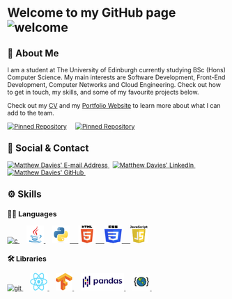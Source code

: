 # Welcome to my GitHub page  <img src="https://raw.githubusercontent.com/arasgungore/arasgungore/main/gifs/waving_hand.gif" alt="welcome" width="33" height="33" />


## 👤 About Me

I am a student at The University of Edinburgh currently studying BSc (Hons) Computer Science. My main interests are Software Development, Front-End Development, Computer Networks and Cloud Engineering. 
Check out how to get in touch, my skills, and some of my favourite projects below.

Check out my [CV](https://github.com/MattDavies-code/CV) and my [Portfolio Website](https://mattdavies-code.github.io) to learn more about what I can add to the team.

[![Pinned Repository](https://github-readme-stats.vercel.app/api/pin/?username=MattDavies-code&repo=CV)](https://github.com/MattDavies-code/CV)
&nbsp; &nbsp;
[![Pinned Repository](https://github-readme-stats.vercel.app/api/pin/?username=MattDavies-code&repo=MattDavies-code.github.io)](https://github.com/MattDavies-code/MattDavies-code.github.io)
&nbsp; &nbsp;


## 📇 Social & Contact

<div align="left">
  <a href="mailto:davies.heddwyn.matthew@gmail.com" target="_blank" rel="noreferrer"> <img alt="Matthew Davies' E-mail Address" src="https://img.shields.io/badge/E&#8209;mail-D14836?style=for-the-badge&logo=gmail&logoColor=white" /> </a>
  &nbsp;
  <a href="https://www.linkedin.com/in/matthew-davies-a0931a19b/" target="_blank" rel="noreferrer"> <img alt="Matthew Davies' LinkedIn" src="https://img.shields.io/badge/LinkedIn-0077B5?style=for-the-badge&logo=linkedin&logoColor=white" /> </a>
  &nbsp;
  <a href="https://github.com/MattDavies-code" target="_blank" rel="noreferrer"> <img alt="Matthew Davies' GitHub" src="https://img.shields.io/badge/GitHub-100000?style=for-the-badge&logo=github&logoColor=white" /> </a>
  &nbsp;
</div>




## ⚙ Skills

### 👨‍💻 Languages

<div align="left">
  <a href="https://www.cprogramming.com" target="_blank" rel="noreferrer"> <img src="https://raw.githubusercontent.com/arasgungore/arasgungore/main/icons/c.svg" alt="c" width="40" height="40" /> </a>
  &nbsp; &nbsp;
  <a href="https://www.java.com" target="_blank" rel="noreferrer"> <img src="https://raw.githubusercontent.com/devicons/devicon/master/icons/java/java-original.svg" alt="java" width="40" height="40" /> </a>
  &nbsp; &nbsp;
  <a href="https://www.python.org" target="_blank" rel="noreferrer"> <img src="https://raw.githubusercontent.com/devicons/devicon/master/icons/python/python-original.svg" alt="python" width="40" height="40" /> 
  &nbsp; &nbsp;
  <a href="https://en.wikipedia.org/wiki/HTML" target="_blank" rel="noreferrer">  <img src="/html_logo.svg.png" alt="html" width="40" height="40" /> 
  &nbsp; &nbsp;
  <a href="https://en.wikipedia.org/wiki/CSS" target="_blank" rel="noreferrer"> <img src="/css_logo.svg.png" alt="css" width="40" height="40" /> 
  &nbsp; &nbsp;
  <a href="https://en.wikipedia.org/wiki/JavaScript" target="_blank" rel="noreferrer"> <img src="/js_logo.svg.png" alt="javascript" width="40" height="40" /> 
  </a>
</div>


### 🛠 Libraries

<div align="left">
  <a href="https://git-scm.com" target="_blank" rel="noreferrer"> <img alt="git" src="https://raw.githubusercontent.com/arasgungore/arasgungore/main/icons/git.svg" width=40 height=40/> </a>
  &nbsp; &nbsp;
  <a href="https://en.m.wikipedia.org/wiki/React_(software)" target="_blank" rel="noreferrer"> <img alt="react" src="/react_logo.svg.png" width=40 height=40/> </a>
  &nbsp; &nbsp;
  <a href="https://www.tensorflow.org/" target="_blank" rel="noreferrer"> <img alt="tensorflow" src="/Tensorflow_logo.svg.png" height=40/> </a>
  &nbsp; &nbsp;
  <a href="https://pandas.pydata.org/" target="_blank" rel="noreferrer"> <img alt="pandas" src="/Pandas_logo.svg.png" height=40/> </a>
  &nbsp; &nbsp;
  <a href="https://geojson.org/" target="_blank" rel="noreferrer"> <img alt="geojson" src="/geojson-logo.png" height=40/> </a>
  &nbsp; &nbsp;
</div>


